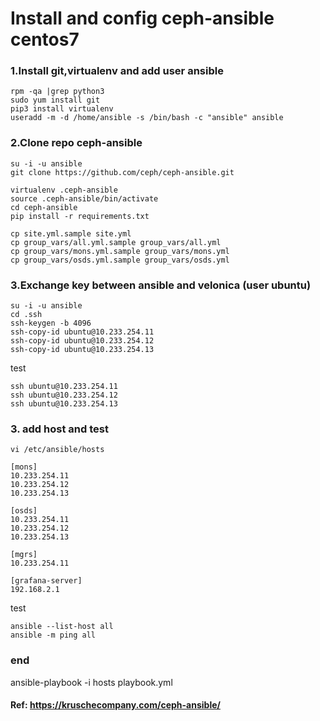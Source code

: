 # Install and config ceph-ansible centos7
### 1.Install git,virtualenv and add user ansible
```
rpm -qa |grep python3
sudo yum install git
pip3 install virtualenv
useradd -m -d /home/ansible -s /bin/bash -c "ansible" ansible
```
### 2.Clone repo ceph-ansible 
```
su -i -u ansible
git clone https://github.com/ceph/ceph-ansible.git

virtualenv .ceph-ansible
source .ceph-ansible/bin/activate
cd ceph-ansible
pip install -r requirements.txt

cp site.yml.sample site.yml
cp group_vars/all.yml.sample group_vars/all.yml
cp group_vars/mons.yml.sample group_vars/mons.yml
cp group_vars/osds.yml.sample group_vars/osds.yml
```
### 3.Exchange key between ansible and velonica (user ubuntu)
```
su -i -u ansible
cd .ssh
ssh-keygen -b 4096
ssh-copy-id ubuntu@10.233.254.11
ssh-copy-id ubuntu@10.233.254.12
ssh-copy-id ubuntu@10.233.254.13
```

test
```
ssh ubuntu@10.233.254.11
ssh ubuntu@10.233.254.12
ssh ubuntu@10.233.254.13
```
### 3. add host and test
```
vi /etc/ansible/hosts

[mons]
10.233.254.11
10.233.254.12
10.233.254.13

[osds]
10.233.254.11
10.233.254.12
10.233.254.13

[mgrs]
10.233.254.11

[grafana-server]
192.168.2.1
```
test
```
ansible --list-host all
ansible -m ping all
```

### end 
ansible-playbook -i hosts playbook.yml


#### Ref: https://kruschecompany.com/ceph-ansible/